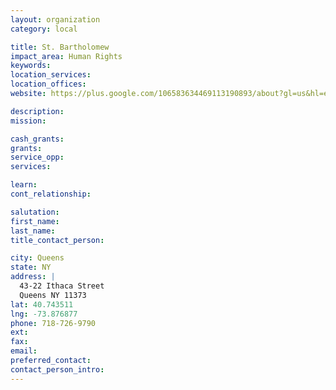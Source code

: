 ```yaml
---
layout: organization
category: local

title: St. Bartholomew
impact_area: Human Rights
keywords: 
location_services: 
location_offices: 
website: https://plus.google.com/106583634469113190893/about?gl=us&hl=en

description: 
mission: 

cash_grants: 
grants: 
service_opp: 
services: 

learn: 
cont_relationship: 

salutation: 
first_name: 
last_name: 
title_contact_person: 

city: Queens
state: NY
address: |
  43-22 Ithaca Street     
  Queens NY 11373
lat: 40.743511
lng: -73.876877
phone: 718-726-9790
ext: 
fax: 
email: 
preferred_contact: 
contact_person_intro: 
---
```

